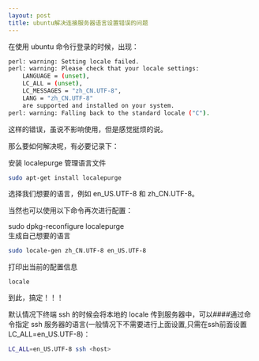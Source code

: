 ```yaml
---
layout: post
title: ubuntu解决连接服务器语言设置错误的问题
---
```

在使用 ubuntu 命令行登录的时候，出现：  
```bash
perl: warning: Setting locale failed.  
perl: warning: Please check that your locale settings:  
    LANGUAGE = (unset),  
    LC_ALL = (unset),  
    LC_MESSAGES = "zh_CN.UTF-8",  
    LANG = "zh_CN.UTF-8"  
    are supported and installed on your system.  
perl: warning: Falling back to the standard locale ("C").  
```  
这样的错误，虽说不影响使用，但是感觉挺烦的说。  

那么要如何解决呢，有必要记录下：  

安装 localepurge 管理语言文件  
```bash
sudo apt-get install localepurge
```  
选择我们想要的语言，例如 en_US.UTF-8 和 zh_CN.UTF-8。  

当然也可以使用以下命令再次进行配置：  

sudo dpkg-reconfigure localepurge  
生成自己想要的语言  
```bash
sudo locale-gen zh_CN.UTF-8 en_US.UTF-8
```  
打印出当前的配置信息  
```
locale  
```
到此，搞定！！！  

默认情况下终端 ssh 的时候会将本地的 locale 传到服务器中，可以####通过命令指定 ssh 服务器的语言(一般情况下不需要进行上面设置,只需在ssh前面设置LC_ALL=en_US.UTF-8)：  
```bash
LC_ALL=en_US.UTF-8 ssh <host>
```  

